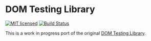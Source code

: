 # DOM Testing Library

[![MIT licensed](https://img.shields.io/badge/license-MIT-blue.svg)](https://github.com/dedication-dev/dom-testing-library/blob/main/LICENSE)
[![Build Status](https://github.com/dedication-dev/dom-testing-library/workflows/CI/badge.svg)](https://github.com/dedication-dev/dom-testing-library/actions?query=workflow%3ACI+branch%3Amain)

This is a work in progress port of the original [DOM Testing Library](https://github.com/testing-library/dom-testing-library).
